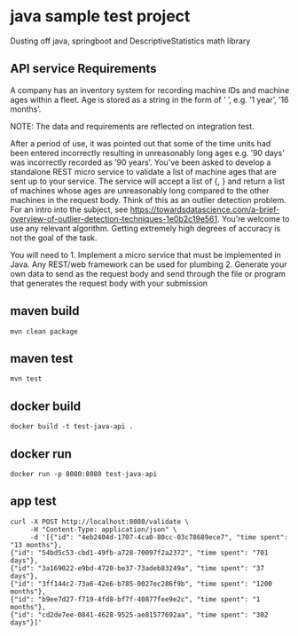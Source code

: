 # java sample test project

Dusting off java, springboot and DescriptiveStatistics math library

## API service Requirements

A company has an inventory system for recording machine IDs and machine ages within a fleet.
Age is stored as a string in the form of ‘<number> <time unit>’, e.g. ‘1 year’, ’16 months’.

NOTE: The data and requirements are reflected on integration test.

After a period of use, it was pointed out that some of the time units had been entered incorrectly resulting in unreasonably long ages e.g. ’90 days’ was incorrectly recorded as ’90 years’.
You’ve been asked to develop a standalone REST micro service to validate a list of machine ages that are sent up to your service.
The service will accept a list of {<machine ID>, <age string>} and return a list of machines whose ages are unreasonably long compared to the other machines in the request body.
Think of this as an outlier detection problem. For an intro into the subject, see https://towardsdatascience.com/a-brief-overview-of-outlier-detection-techniques-1e0b2c19e561.
You’re welcome to use any relevant algorithm. Getting extremely high degrees of accuracy is not the goal of the task.

You will need to
    1. Implement a micro service that must be implemented in Java. Any REST/web framework can be used for plumbing
    2. Generate your own data to send as the request body and send through the file or program that generates the request body with your submission


## maven build
```
mvn clean package
```

## maven test
```
mvn test
```

## docker build
```
docker build -t test-java-api .
```


## docker run
```
docker run -p 8080:8080 test-java-api
```

## app test
```
curl -X POST http://localhost:8080/validate \
     -H "Content-Type: application/json" \
     -d '[{"id": "4eb2404d-1707-4ca0-80cc-03c78689ece7", "time spent": "13 months"},
{"id": "54bd5c53-cbd1-49fb-a728-70097f2a2372", "time spent": "701 days"},
{"id": "3a169022-e9bd-4720-be37-73adeb83249a", "time spent": "37 days"},
{"id": "3ff144c2-73a6-42e6-b785-0027ec286f9b", "time spent": "1200 months"},
{"id": "b9ee7d27-f719-4fd8-bf7f-40877fee9e2c", "time spent": "1 months"},
{"id": "cd2de7ee-0841-4628-9525-ae81577692aa", "time spent": "302 days"}]'
```
